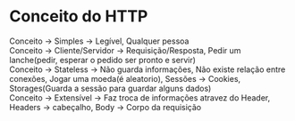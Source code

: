 # Conceito do HTTP

Conceito -> Simples -> Legível, Qualquer pessoa <br> 
Conceito -> Cliente/Servidor -> Requisição/Resposta, Pedir um lanche(pedir, esperar o pedido ser pronto e servir) <br>
Conceito -> Stateless -> Não guarda informações, Não existe relação entre conexões, Jogar uma moeda(é aleatorio), Sessões -> Cookies, Storages(Guarda a sessão para guardar alguns dados) <br>
Conceito -> Extensível -> Faz troca de informações atravez do Header, Headers -> cabeçalho, Body -> Corpo da requisição